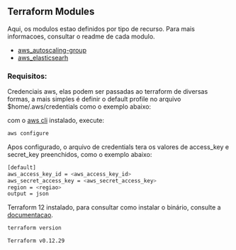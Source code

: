 ## Terraform Modules

Aqui, os modulos estao definidos por tipo de recurso. Para mais informacoes, consultar o readme de cada modulo.
   * [aws_autoscaling-group](terraform-aws-asg)
   * [aws_elasticsearh](terraform-aws-elasticsearch)

### Requisitos:

Credenciais aws, elas podem ser passadas ao terraform de diversas formas, a mais simples é definir o default profile no arquivo $home/.aws/credentials como o exemplo abaixo:

com o [aws cli](https://docs.aws.amazon.com/pt_br/cli/latest/userguide/install-cliv2.html) instalado, execute:

````bash
aws configure
````
Apos configurado, o arquivo de credentials tera os valores de access_key e secret_key preenchidos, como o exemplo abaixo:

````bash
[default]
aws_access_key_id = <aws_access_key_id>
aws_secret_access_key = <aws_secret_access_key>
region = <regiao>
output = json
````

Terraform 12 instalado, para consultar como instalar o binário, consulte a [documentacao](https://learn.hashicorp.com/tutorials/terraform/install-cli).

````bash
terraform version

Terraform v0.12.29
````
